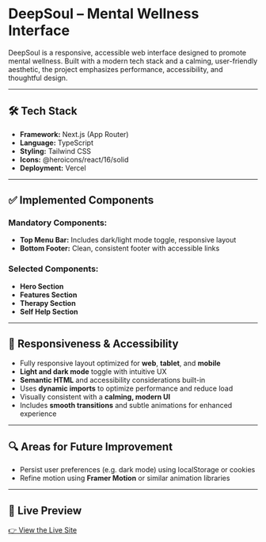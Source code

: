 # DeepSoul – Mental Wellness Interface

DeepSoul is a responsive, accessible web interface designed to promote mental wellness. Built with a modern tech stack and a calming, user-friendly aesthetic, the project emphasizes performance, accessibility, and thoughtful design.

---

## 🛠 Tech Stack

- **Framework:** Next.js (App Router)
- **Language:** TypeScript
- **Styling:** Tailwind CSS
- **Icons:** @heroicons/react/16/solid
- **Deployment:** Vercel

---

## ✅ Implemented Components

### Mandatory Components:

- **Top Menu Bar:** Includes dark/light mode toggle, responsive layout
- **Bottom Footer:** Clean, consistent footer with accessible links

### Selected Components:

- **Hero Section**
- **Features Section**
- **Therapy Section**
- **Self Help Section**

---

## 📱 Responsiveness & Accessibility

- Fully responsive layout optimized for **web**, **tablet**, and **mobile**
- **Light and dark mode** toggle with intuitive UX
- **Semantic HTML** and accessibility considerations built-in
- Uses **dynamic imports** to optimize performance and reduce load
- Visually consistent with a **calming, modern UI**
- Includes **smooth transitions** and subtle animations for enhanced experience

---

## 🔍 Areas for Future Improvement

- Persist user preferences (e.g. dark mode) using localStorage or cookies
- Refine motion using **Framer Motion** or similar animation libraries

---

## 🔗 Live Preview

[👉 View the Live Site](https://deepsoul-assignment.vercel.app/)
